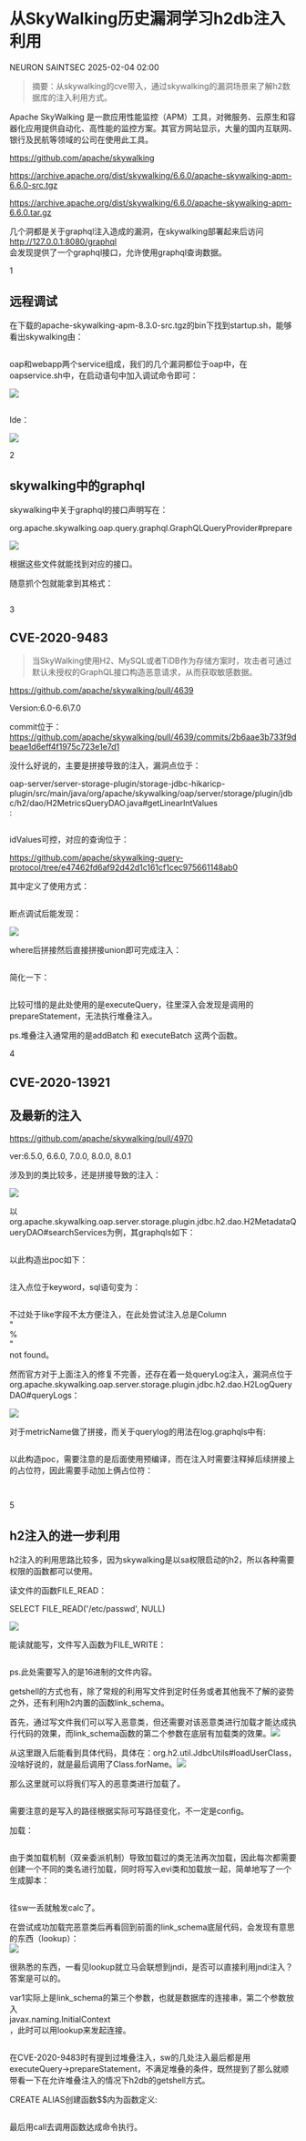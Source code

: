 #  从SkyWalking历史漏洞学习h2db注入利用   
NEURON  SAINTSEC   2025-02-04 02:00  
  
> 摘要：从skywalking的cve带入，通过skywalking的漏洞场景来了解h2数据库的注入利用方式。  
  
  
Apache SkyWalking 是一款应用性能监控（APM）工具，对微服务、云原生和容器化应用提供自动化、高性能的监控方案。其官方网站显示，大量的国内互联网、银行及民航等领域的公司在使用此工具。  
  
https://github.com/apache/skywalking  
  
https://archive.apache.org/dist/skywalking/6.6.0/apache-skywalking-apm-6.6.0-src.tgz  
  
https://archive.apache.org/dist/skywalking/6.6.0/apache-skywalking-apm-6.6.0.tar.gz  
  
几个洞都是关于graphql注入造成的漏洞，在skywalking部署起来后访问  
http://127.0.0.1:8080/graphql  
会发现提供了一个graphql接口，允许使用graphql查询数据。  
  
  
1  
## 远程调试  
  
  
在下载的apache-skywalking-apm-8.3.0-src.tgz的bin下找到startup.sh，能够看出skywalking由：  
```
```  
  
oap和webapp两个service组成，我们的几个漏洞都位于oap中，在oapservice.sh中，在启动语句中加入调试命令即可：  
  
![](https://mmbiz.qpic.cn/mmbiz_png/Gw8FuwXLJnRBKxSgNWFGsATKfjSEhKRRAUj7lic1Ro4Lia1nSAwqjTTY6xNXofrIsGgBn28atMgW0Yn5icEB6Kgtw/640?wx_fmt=png "")  
```
```  
  
Ide：  
  
![](https://mmbiz.qpic.cn/mmbiz_png/Gw8FuwXLJnRBKxSgNWFGsATKfjSEhKRRTyhUWrCXOc5ZwicP99ibOvVljQrzgT0xW0Bqyeyd5bUjtovh5CAhBEog/640?wx_fmt=png "")  
  
  
  
2  
## skywalking中的graphql  
  
  
skywalking中关于graphql的接口声明写在：  
  
org.apache.skywalking.oap.query.graphql.GraphQLQueryProvider#prepare  
  
  
![](https://mmbiz.qpic.cn/mmbiz_png/Gw8FuwXLJnRBKxSgNWFGsATKfjSEhKRR0CnCS6QCXPsyzblIY0ib8IQhjozYBywBgL83CnaLEFTpsT3RS0jfIsw/640?wx_fmt=png "")  
  
  
根据这些文件就能找到对应的接口。  
  
随意抓个包就能拿到其格式：  
```
```  
  
  
3  
## CVE-2020-9483  
> 当SkyWalking使用H2、MySQL或者TiDB作为存储方案时，攻击者可通过默认未授权的GraphQL接口构造恶意请求，从而获取敏感数据。  
  
  
https://github.com/apache/skywalking/pull/4639  
  
Version:6.0-6.6\7.0  
  
commit位于：  
https://github.com/apache/skywalking/pull/4639/commits/2b6aae3b733f9dbeae1d6eff4f1975c723e1e7d1  
  
没什么好说的，主要是拼接导致的注入，漏洞点位于：  
  
oap-server/server-storage-plugin/storage-jdbc-hikaricp-plugin/src/main/java/org/apache/skywalking/oap/server/storage/plugin/jdbc/h2/dao/H2MetricsQueryDAO.java#getLinearIntValues  
:  
```
```  
  
idValues可控，对应的查询位于：  
  
https://github.com/apache/skywalking-query-protocol/tree/e47462fd6af92d42d1c161cf1cec975661148ab0  
  
其中定义了使用方式：  
```
```  
  
断点调试后能发现：  
  
![](https://mmbiz.qpic.cn/mmbiz_png/Gw8FuwXLJnRBKxSgNWFGsATKfjSEhKRRkthdIf5tRLgH2EwDhvAicejFJnnfYZoGPTW56ggHRKfBJS3kvGKRGZw/640?wx_fmt=png "")  
  
where后拼接然后直接拼接union即可完成注入：  
```
```  
  
简化一下：  
```
```  
  
比较可惜的是此处使用的是executeQuery，往里深入会发现是调用的prepareStatement，无法执行堆叠注入。  
  
ps.堆叠注入通常用的是addBatch 和 executeBatch 这两个函数。  
  
  
4  
## CVE-2020-13921  
## 及最新的注入  
  
  
https://github.com/apache/skywalking/pull/4970  
  
ver:6.5.0, 6.6.0, 7.0.0, 8.0.0, 8.0.1  
  
涉及到的类比较多，还是拼接导致的注入：  
  
![](https://mmbiz.qpic.cn/mmbiz_png/Gw8FuwXLJnRBKxSgNWFGsATKfjSEhKRRRTLEsznZrFajoRoVicN8DQzUy5xW7iafZOcibn3o0Aol9zZTNCiaN6WA7A/640?wx_fmt=png "")  
  
以org.apache.skywalking.oap.server.storage.plugin.jdbc.h2.dao.H2MetadataQueryDAO#searchServices为例，其graphqls如下：  
```
```  
  
以此构造出poc如下：  
```
```  
  
注入点位于keyword，sql语句变为：  
```
```  
  
不过处于like字段不太方便注入，在此处尝试注入总是Column   
"  
%  
"  
 not found。  
  
然而官方对于上面注入的修复不完善，还存在着一处queryLog注入，漏洞点位于org.apache.skywalking.oap.server.storage.plugin.jdbc.h2.dao.H2LogQueryDAO#queryLogs：  
  
![](https://mmbiz.qpic.cn/mmbiz_png/Gw8FuwXLJnRBKxSgNWFGsATKfjSEhKRRBSBeic0N3x8FargPDia9ahBvoRQOcMAWKjlLfsY3x9EE8xJs8FzXHozQ/640?wx_fmt=png "")  
  
对于metricName做了拼接，而关于querylog的用法在log.graphqls中有:  
```
```  
  
以此构造poc，需要注意的是后面使用预编译，而在注入时需要注释掉后续拼接上的占位符，因此需要手动加上俩占位符：  
```
```  
##   
  
5  
## h2注入的进一步利用  
  
  
h2注入的利用思路比较多，因为skywalking是以sa权限启动的h2，所以各种需要权限的函数都可以使用。  
  
读文件的函数FILE_READ：  
  
SELECT FILE_READ('/etc/passwd', NULL)  
  
![](https://mmbiz.qpic.cn/mmbiz_png/Gw8FuwXLJnRBKxSgNWFGsATKfjSEhKRR6m37v9ldTQKVD8iaQahUavGLeXtG1HHzdUT9cmicX2oiaCRsicVgYlLo8g/640?wx_fmt=png "")  
  
能读就能写，文件写入函数为FILE_WRITE：  
```
```  
  
ps.此处需要写入的是16进制的文件内容。  
  
getshell的方式也有，除了常规的利用写文件到定时任务或者其他我不了解的姿势之外，还有利用h2内置的函数link_schema。  
  
首先，通过写文件我们可以写入恶意类，但还需要对该恶意类进行加载才能达成执行代码的效果，而link_schema函数的第二个参数在底层有加载类的效果。![](https://mmbiz.qpic.cn/mmbiz_png/Gw8FuwXLJnRBKxSgNWFGsATKfjSEhKRRJOvwMMV9QgxfISvau13tJEG3La3VdbmNV42LOiaLTfEWZsBVT4gKFyQ/640?wx_fmt=png "")  
  
  
从这里跟入后能看到具体代码，具体在：org.h2.util.JdbcUtils#loadUserClass，没啥好说的，就是最后调用了Class.forName。![](https://mmbiz.qpic.cn/mmbiz_png/Gw8FuwXLJnRBKxSgNWFGsATKfjSEhKRRgnK2q2aTZ0pN3mqM9x1fngU0aeq1os5EiauPkyAEWbz7PKwsm4Ic3Vg/640?wx_fmt=png "")  
  
  
那么这里就可以将我们写入的恶意类进行加载了。  
```
```  
  
需要注意的是写入的路径根据实际可写路径变化，不一定是config。  
  
加载：  
```
```  
  
由于类加载机制（双亲委派机制）导致加载过的类无法再次加载，因此每次都需要创建一个不同的类名进行加载，同时将写入evi类和加载放一起，简单地写了一个生成脚本：  
```
```  
  
往sw一丢就触发calc了。  
  
在尝试成功加载完恶意类后再看回到前面的link_schema底层代码，会发现有意思的东西（lookup）：  
![](https://mmbiz.qpic.cn/mmbiz_png/Gw8FuwXLJnRBKxSgNWFGsATKfjSEhKRRhHx6nkgNAZ1m1SRmee5HaeY6VOeYqU5moKDFdwhialpTJruibkheibkMg/640?wx_fmt=png "")  
  
  
很熟悉的东西，一看见lookup就立马会联想到jndi，是否可以直接利用jndi注入？答案是可以的。  
  
var1实际上是link_schema的第三个参数，也就是数据库的连接串，第二个参数放入  
javax.naming.InitialContext  
，此时可以用lookup来发起连接。  
```
```  
  
在CVE-2020-9483时有提到过堆叠注入，sw的几处注入最后都是用executeQuery->prepareStatement，不满足堆叠的条件，既然提到了那么就顺带看一下在允许堆叠注入的情况下h2db的getshell方式。  
  
CREATE ALIAS创建函数$$内为函数定义:  
```
```  
  
最后用call去调用函数达成命令执行。  
  
  
  
